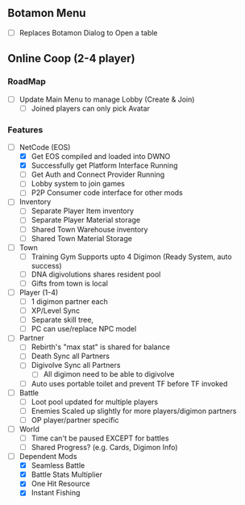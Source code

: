 ## Botamon Menu
- [ ] Replaces Botamon Dialog to Open a table

## Online Coop (2-4 player)
### RoadMap
- [ ] Update Main Menu to manage Lobby (Create & Join)
	- [ ] Joined players can only pick Avatar

### Features
- [ ] NetCode (EOS)
	- [x] Get EOS compiled and loaded into DWNO
	- [x] Successfully get Platform Interface Running
	- [ ] Get Auth and Connect Provider Running
	- [ ] Lobby system to join games
	- [ ] P2P Consumer code interface for other mods
- [ ] Inventory
	- [ ] Separate Player Item inventory
	- [ ] Separate Player Material storage
	- [ ] Shared Town Warehouse inventory
	- [ ] Shared Town Material Storage
- [ ] Town
	- [ ] Training Gym Supports upto 4 Digimon (Ready System, auto success)
	- [ ] DNA digivolutions shares resident pool
	- [ ] Gifts from town is local
- [ ] Player (1-4)
	- [ ] 1 digimon partner each
	- [ ] XP/Level Sync
	- [ ] Separate skill tree,
	- [ ] PC can use/replace NPC model
- [ ] Partner
	- [ ] Rebirth's "max stat" is shared for balance
	- [ ] Death Sync all Partners
	- [ ] Digivolve Sync all Partners
		- [ ] All digimon need to be able to digivolve
	- [ ] Auto uses portable toilet and prevent TF before TF invoked 
- [ ] Battle
	- [ ] Loot pool updated for multiple players
	- [ ] Enemies Scaled up slightly for more players/digimon partners
	- [ ] OP player/partner specific
- [ ] World
	- [ ] Time can't be paused EXCEPT for battles
	- [ ] Shared Progress? (e.g. Cards, Digimon Info)
 - [ ] Dependent Mods
	- [x] Seamless Battle
	- [x] Battle Stats Multiplier
	- [x] One Hit Resource
	- [x] Instant Fishing
